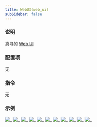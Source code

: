 ```yaml
---
title: WebUI(web_ui)
subSidebar: false
---
```


### 说明

真寻的 [Web UI](https://github.com/HibiKier/zhenxun_bot_webui)

### 配置项

无

### 指令

无

### 示例

![_](/docs/builtin_plugins/web_ui/new/0.jpg)
![_](/docs/builtin_plugins/web_ui/new/1.jpg)
![_](/docs/builtin_plugins/web_ui/new/2.jpg)
![_](/docs/builtin_plugins/web_ui/new/3.jpg)
![_](/docs/builtin_plugins/web_ui/new/4.jpg)
![_](/docs/builtin_plugins/web_ui/new/5.jpg)
![_](/docs/builtin_plugins/web_ui/new/6.jpg)
![_](/docs/builtin_plugins/web_ui/new/7.jpg)
![_](/docs/builtin_plugins/web_ui/new/8.jpg)
![_](/docs/builtin_plugins/web_ui/new/9.jpg)
![_](/docs/builtin_plugins/web_ui/new/10.jpg)